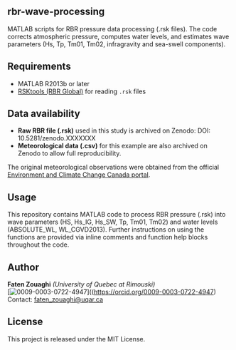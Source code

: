 ## rbr-wave-processing
MATLAB scripts for RBR pressure data processing (.rsk files).
The code corrects atmospheric pressure, computes water levels, and estimates wave parameters (Hs, Tp, Tm01, Tm02, infragravity and sea-swell components).

## Requirements
- MATLAB R2013b or later
- [RSKtools (RBR Global)](https://rbr-global.com/support/matlab-tools/) for reading `.rsk` files

## Data availability

- **Raw RBR file (.rsk)** used in this study is archived on Zenodo: DOI: 10.5281/zenodo.XXXXXXX  
- **Meteorological data (.csv)** for this example are also archived on Zenodo to allow full reproducibility.  

The original meteorological observations were obtained from the official  
[Environment and Climate Change Canada portal](https://climat.meteo.gc.ca/historical_data/search_historic_data_f.html).  

## Usage
This repository contains MATLAB code to process RBR pressure (.rsk) into wave parameters (HS, Hs_IG, Hs_SW, Tp, Tm01, Tm02) and water levels (ABSOLUTE_WL, WL_CGVD2013). Further instructions on using the functions are provided via inline comments and function help blocks throughout the code.

## Author
**Faten Zouaghi** *(University of Quebec at Rimouski)*  
[![0009-0003-0722-4947](https://info.orcid.org/wp-content/uploads/2020/12/orcid_16x16.png)]((https://orcid.org/0009-0003-0722-4947)  
Contact: [faten_zouaghi@uqar.ca](mailto:faten_zouaghi@uqar.ca)

## License

This project is released under the MIT License.
